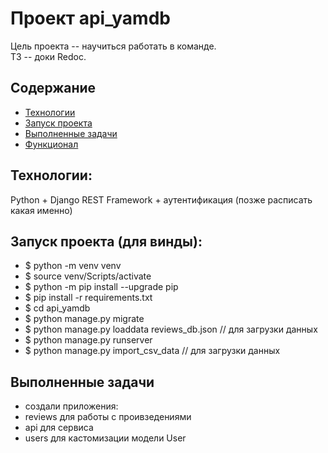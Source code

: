 # Проект api_yamdb
Цель проекта -- научиться работать в команде.   
ТЗ -- доки Redoc.

## Содержание
- [Технологии](#технологии)
- [Запуск проекта](#запуск-проекта)
- [Выполненные задачи](#задачи)
- [Функционал](#функционал)

## Технологии:
Python + Django REST Framework + аутентификация (позже расписать какая именно)


## Запуск проекта (для винды):
- $ python -m venv venv
- $ source venv/Scripts/activate
- $ python -m pip install --upgrade pip
- $ pip install -r requirements.txt
- $ cd api_yamdb
- $ python manage.py migrate
- $ python manage.py loaddata reviews_db.json // для загрузки данных
- $ python manage.py runserver
- $ python manage.py import_csv_data // для загрузки данных


## Выполненные задачи
- создали приложения:
- reviews для работы с проивзедениями
- api для сервиса
- users для кастомизации модели User 
